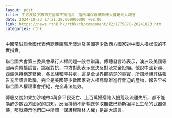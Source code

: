 ```yaml
---
layout: post
title: 中方反駁少數西方國家不實指責　指所謂保護穆斯林人權是最大謊言
date: 2024-10-23 17:21:28.000000000 +08:00
link: https://news.rthk.hk/rthk/ch/component/k2/1775870-20241023.htm
categories: rthk
---
```


中國常駐聯合國代表傅聰嚴厲駁斥澳洲及美國等少數西方國家對中國人權狀況的不實指責。

聯合國大會第三委員會舉行人權問題一般性辯論。傅聰發言時表示，澳洲及美國等國再次傳播謊言，挑起對抗，中方對此表示堅決反對及完全拒絕。他說中國新疆、西藏保持穩定繁榮，各民族和睦共處，這是全世界都清楚的事實，所謂涉疆評估報告充斥謊言欺騙，完全是美國等少數國家對人權高專辦進行脅迫的產物，報告早被聯合國人權理事會拒絕，完全非法無效。

傅聰又說如果加沙地帶4萬多平民死亡、上百萬婦孺陷入饑荒及流離失所，都不能喚醒少數西方國家的良知，反而持續不斷輸送奪取無數巴勒斯坦平民生命的武器彈藥，那就顯示他們口中所謂「保護穆斯林人權」是最大謊言。
